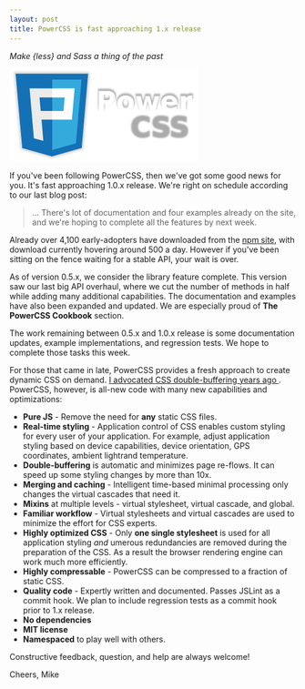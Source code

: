 ```yaml
---
layout: post
title: PowerCSS is fast approaching 1.x release
---
```

*Make {less} and Sass a thing of the past*

![PowerCSS is fast approaching 1.x release](/images/2016-02-22-pcss.png)

If you've been following PowerCSS, then we've got some good news for you.
It's fast approaching 1.0.x release. We're right on schedule according to
our last blog post:

> ... There's lot of documentation and four examples already on the site, 
> and we're hoping to complete all the features by next week. 

Already over 4,100 early-adopters have downloaded from the
[npm site](https://www.npmjs.com/package/powercss), with download currently
hovering around 500 a day. However if you've been sitting on the fence waiting
for a stable API, your wait is over.

As of version 0.5.x, we consider the library feature complete.
This version saw our last big API overhaul, where we cut the number of methods
in half while adding many additional capabilities.  The documentation and examples
have also been expanded and updated. We are especially proud of
**The PowerCSS Cookbook** section.

The work remaining between 0.5.x and 1.0.x release is some documentation 
updates, example implementations, and regression tests. We hope to complete
those tasks this week.

For those that came in late, PowerCSS provides a fresh approach to create
dynamic CSS on demand. [I advocated CSS double-buffering years ago
](https://www.youtube.com/watch?v=rnkMjzhxw4s). PowerCSS, however, is
all-new code with many new capabilities and optimizations:

- **Pure JS** - Remove the need for **any** static CSS files.
- **Real-time styling** - Application control of CSS enables custom 
  styling for every user of your application. For example, adjust
  application styling based on device capabilities,
  device orientation, GPS coordinates, ambient lightrand temperature.
- **Double-buffering** is automatic and minimizes page re-flows. It can speed up
  some styling changes by more than 10x.
- **Merging and caching** - Intelligent time-based minimal processing
  only changes the virtual cascades that need it.
- **Mixins** at multiple levels - virtual stylesheet, virtual cascade, and global.
- **Familiar workflow** - Virtual stylesheets and virtual cascades are used
  to minimize the effort for CSS experts.
- **Highly optimized CSS** - Only **one single stylesheet** is used
  for all application styling *and* umerous redundancies are removed
  during the preparation of the CSS. As a result the browser rendering
  engine can work much more efficiently.
- **Highly compressable** - PowerCSS can be compressed to a fraction of static CSS.
- **Quality code** - Expertly written and documented.  Passes JSLint as a
  commit hook.  We plan to include regression tests as a commit hook 
  prior to 1.x release.
- **No dependencies**
- **MIT license**
- **Namespaced** to play well with others.

Constructive feedback, question, and help are always welcome!

Cheers, Mike
